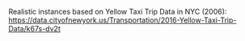 Realistic instances based on Yellow Taxi Trip Data in NYC (2006): https://data.cityofnewyork.us/Transportation/2016-Yellow-Taxi-Trip-Data/k67s-dv2t
